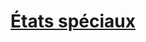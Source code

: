 ﻿---
!LinkItem
Link: conditions_hd.md
NameLink: <!--NameLink-->[États spéciaux](hd_conditions.md)<!--/NameLink-->
Id: manage_health_hd.md#États-spéciaux
ParentLink: manage_health_hd.md#gérer-la-santé
Name: États spéciaux
ParentName: Gérer la santé
Attributes: {}
---




# [États spéciaux](hd_conditions.md)



